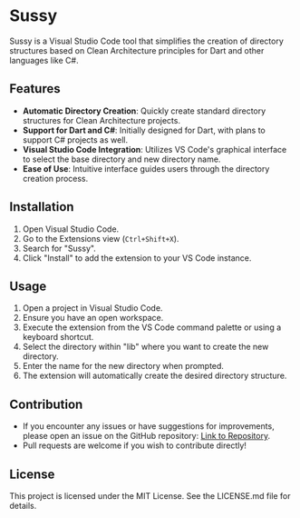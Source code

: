 # Sussy

Sussy is a Visual Studio Code tool that simplifies the creation of directory structures based on Clean Architecture principles for Dart and other languages like C#.

## Features

- **Automatic Directory Creation**: Quickly create standard directory structures for Clean Architecture projects.
- **Support for Dart and C#**: Initially designed for Dart, with plans to support C# projects as well.
- **Visual Studio Code Integration**: Utilizes VS Code's graphical interface to select the base directory and new directory name.
- **Ease of Use**: Intuitive interface guides users through the directory creation process.

## Installation

1. Open Visual Studio Code.
2. Go to the Extensions view (`Ctrl+Shift+X`).
3. Search for "Sussy".
4. Click "Install" to add the extension to your VS Code instance.

## Usage

1. Open a project in Visual Studio Code.
2. Ensure you have an open workspace.
3. Execute the extension from the VS Code command palette or using a keyboard shortcut.
4. Select the directory within "lib" where you want to create the new directory.
5. Enter the name for the new directory when prompted.
6. The extension will automatically create the desired directory structure.

## Contribution

- If you encounter any issues or have suggestions for improvements, please open an issue on the GitHub repository: [Link to Repository](#).
- Pull requests are welcome if you wish to contribute directly!

## License

This project is licensed under the MIT License. See the LICENSE.md file for details.